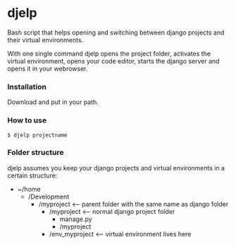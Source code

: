 # djelp 

Bash script that helps opening and switching between django projects and their virtual environments. 

With one single command djelp opens the project folder, activates the virtual environment, opens your code editor, starts the django server and opens it in your webrowser.

### Installation

Download and put in your path.


### How to use


`$ djelp projectname`



### Folder structure

djelp assumes you keep your django projects and virtual environments in a certain structure: 

- ~/home
  - /Development
    - /myproject        <-- parent folder with the same name as django folder
      - /myproject          <-- normal django project folder
        - manage.py
        - /myproject 
      - /env_myproject      <-- virtual environment lives here 

